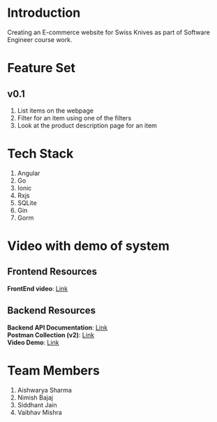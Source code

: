 # Introduction
Creating an E-commerce website for Swiss Knives as part of Software Engineer course work.

# Feature Set
## v0.1 
1. List items on the webpage
2. Filter for an item using one of the filters
3. Look at the product description page for an item

# Tech Stack
1. Angular
2. Go
3. Ionic
4. Rxjs
5. SQLite
6. Gin
7. Gorm

# Video with demo of system
## Frontend Resources
**FrontEnd video**: [Link](https://www.youtube.com/watch?v=Wdyq0oZhzyA)

## Backend Resources
**Backend API Documentation**: [Link](https://github.com/aishwaryasharmaccoew/SeProject/blob/main/backend/api_documentation.md)  
**Postman Collection (v2)**: [Link](https://github.com/aishwaryasharmaccoew/SeProject/blob/main/backend/src/postman_api_samples/findmyknife.postman_collection.json)  
**Video Demo**: [Link](https://github.com/aishwaryasharmaccoew/SeProject/blob/main/backend/src/database/files/video1234993162.mp4)


# Team Members
1. Aishwarya Sharma
2. Nimish Bajaj
3. Siddhant Jain
4. Vaibhav Mishra
